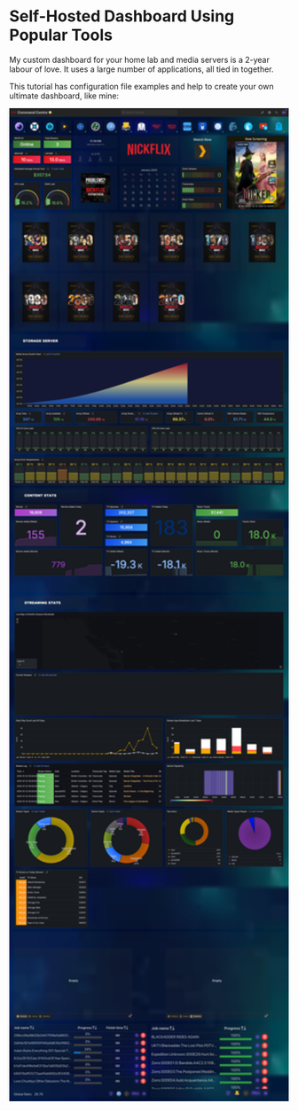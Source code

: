 
# Self-Hosted Dashboard Using Popular Tools
My custom dashboard for your home lab and media servers is a 2-year labour of love. It uses a large number of applications, all tied in together. 

This tutorial has configuration file examples and help to create your own ultimate dashboard, like mine:

<img src="https://raw.githubusercontent.com/adamtaylor152/homarr-dashboard/refs/heads/main/homarr-dashboard-nickflix.png" width="700" title="Dashboard">

